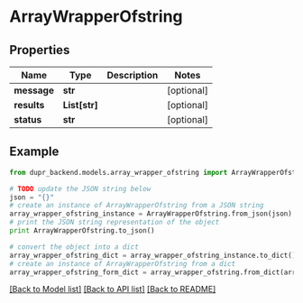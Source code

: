 # ArrayWrapperOfstring


## Properties
Name | Type | Description | Notes
------------ | ------------- | ------------- | -------------
**message** | **str** |  | [optional] 
**results** | **List[str]** |  | [optional] 
**status** | **str** |  | [optional] 

## Example

```python
from dupr_backend.models.array_wrapper_ofstring import ArrayWrapperOfstring

# TODO update the JSON string below
json = "{}"
# create an instance of ArrayWrapperOfstring from a JSON string
array_wrapper_ofstring_instance = ArrayWrapperOfstring.from_json(json)
# print the JSON string representation of the object
print ArrayWrapperOfstring.to_json()

# convert the object into a dict
array_wrapper_ofstring_dict = array_wrapper_ofstring_instance.to_dict()
# create an instance of ArrayWrapperOfstring from a dict
array_wrapper_ofstring_form_dict = array_wrapper_ofstring.from_dict(array_wrapper_ofstring_dict)
```
[[Back to Model list]](../README.md#documentation-for-models) [[Back to API list]](../README.md#documentation-for-api-endpoints) [[Back to README]](../README.md)


